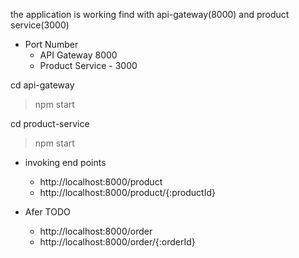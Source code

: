 the application is working find with api-gateway(8000) and product service(3000) 

- Port Number 
    - API Gateway 8000 
    - Product Service - 3000 

cd api-gateway
> npm start

cd product-service 
> npm start 


- invoking end points 
    - http://localhost:8000/product 
    - http://localhost:8000/product/{:productId}


- Afer TODO 
    - http://localhost:8000/order 
    - http://localhost:8000/order/{:orderId}

